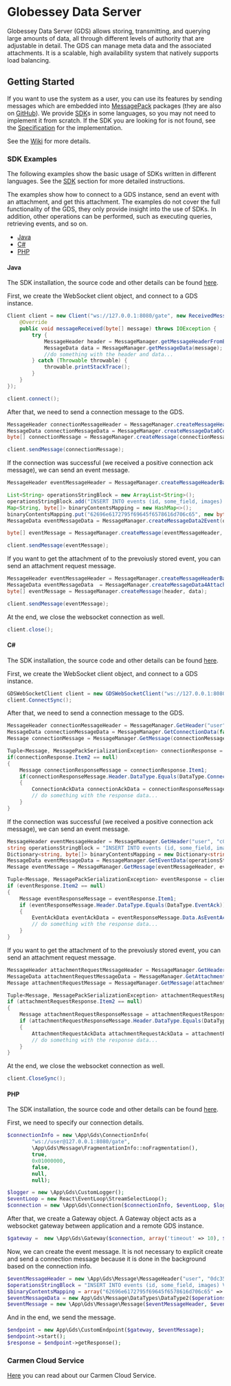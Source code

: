 # Globessey Data Server

Globessey Data Server (GDS) allows storing, transmitting, and querying large amounts of data, all through different levels of authority that are adjustable in detail. The GDS can manage meta data and the associated attachments. It is a scalable, high availability system that natively supports load balancing.

## Getting Started

If you want to use the system as a user, you can use its features by sending messages which are embedded into [MessagePack](https://msgpack.org/) packages (they are also on [GitHub](https://github.com/msgpack)). 
We provide [SDK](https://github.com/arh-eu/gds/wiki/SDK)s in some languages, so you may not need to implement it from scratch. 
If the SDK you are looking for is not found, see the [Specification](https://github.com/arh-eu/gds/wiki/Specification) for the implementation. 

See the [Wiki](https://github.com/arh-eu/gds/wiki) for more details.

### SDK Examples

The following examples show the basic usage of SDKs written in different languages. See the [SDK](https://github.com/arh-eu/gds/wiki/SDK) section for more detailed instructions.

The examples show how to connect to a GDS instance, send an event with an attachment, and get this attachment. 
The examples do not cover the full functionality of the GDS, they only provide insight into the use of SDKs.
In addition, other operations can be performed, such as executing queries, retrieving events, and so on.

- [Java](#Java)
- [C#](#C#)
- [PHP](#PHP)

#### Java

The SDK installation, the source code and other details can be found [here](https://github.com/arh-eu/gds-java-sdk).

First, we create the WebSocket client object, and connect to a GDS instance. 
```java
Client client = new Client("ws://127.0.0.1:8080/gate", new ReceivedMessageHandler() {
    @Override
    public void messageReceived(byte[] message) throws IOException {
        try {
            MessageHeader header = MessageManager.getMessageHeaderFromBinaryMessage(message);
            MessageData data = MessageManager.getMessageData(message);
            //do something with the header and data...
        } catch (Throwable throwable) {
            throwable.printStackTrace();
        }
    }
});
```

```java
client.connect();
```

After that, we need to send a connection message to the GDS.
```java
MessageHeader connectionMessageHeader = MessageManager.createMessageHeaderBase("user", "870da92f-7fff-48af-825e-05351ef97acd", System.currentTimeMillis(), System.currentTimeMillis(), false, null, null, null, null, MessageDataType.CONNECTION_0);
MessageData connectionMessageData = MessageManager.createMessageData0Connection(false, 1, false, null, "pass");
byte[] connectionMessage = MessageManager.createMessage(connectionMessageHeader, connectionMessageData);

client.sendMessage(connectionMessage);
```

If the connection was successful (we received a positive connection ack message), we can send an event message.
```java
MessageHeader eventMessageHeader = MessageManager.createMessageHeaderBase("user", "870da92f-7fff-48af-825e-05351ef97acd", System.currentTimeMillis(), System.currentTimeMillis(), false, null, null, null, null, MessageDataType.CONNECTION_0);

List<String> operationsStringBlock = new ArrayList<String>();
operationsStringBlock.add("INSERT INTO events (id, some_field, images) VALUES('EVNT202001010000000000', 'some_field', array('ATID202001010000000000'));INSERT INTO \"events-@attachment\" (id, meta, data) VALUES('ATID202001010000000000', 'some_meta', 0x62696e6172795f6964315f6578616d706c65)");
Map<String, byte[]> binaryContentsMapping = new HashMap<>();
binaryContentsMapping.put("62696e6172795f69645f6578616d706c65", new byte[] { 1, 2, 3 });
MessageData eventMessageData = MessageManager.createMessageData2Event(operationsStringBlock, binaryContentsMapping, new ArrayList<PriorityLevelHolder>());

byte[] eventMessage = MessageManager.createMessage(eventMessageHeader, eventMessageData);

client.sendMessage(eventMessage);
```

If you want to get the attachment of to the prevoiusly stored event, you can send an attachment request message.
```java
MessageHeader eventMessageHeader = MessageManager.createMessageHeaderBase("user", "870da92f-7fff-48af-825e-05351ef97acd", System.currentTimeMillis(), System.currentTimeMillis(), false, null, null, null, null, MessageDataType.CONNECTION_0);
MessageData eventMessageData  = MessageManager.createMessageData4AttachmentRequest("SELECT * FROM \"events-@attachment\" WHERE id='ATID202001010000000000' and ownerid='EVNT202001010000000000' FOR UPDATE WAIT 86400");
byte[] eventMessage = MessageManager.createMessage(header, data);

client.sendMessage(eventMessage);
```

At the end, we close the websocket connection as well.
```java
client.close();
```

#### C#

The SDK installation, the source code and other details can be found [here](https://github.com/arh-eu/gds-csharp-sdk).

First, we create the WebSocket client object, and connect to a GDS instance.
```csharp
GDSWebSocketClient client = new GDSWebSocketClient("ws://127.0.0.1:8080/gate");
client.ConnectSync();
```

After that, we need to send a connection message to the GDS.
```csharp
MessageHeader connectionMessageHeader = MessageManager.GetHeader("user", "870da92f-7fff-48af-825e-05351ef97acd", 1582612168230, 1582612168230, false, null, null, null, null, DataType.Connection);
MessageData connectionMessageData = MessageManager.GetConnectionData(false, 1, false, null, "pass");
Message connectionMessage = MessageManager.GetMessage(connectionMessageHeader, connectionMessageData);

Tuple<Message, MessagePackSerializationException> connectionResponse = client.SendSync(connectionMessage, 3000);
if(connectionResponse.Item2 == null)
{
    Message connectionResponseMessage = connectionResponse.Item1;
    if(connectionResponseMessage.Header.DataType.Equals(DataType.ConnectionAck))
    {
        ConnectionAckData connectionAckData = connectionResponseMessage.Data.AsConnectionAckData();
        // do something with the response data...
    }
}
```

If the connection was successful (we received a positive connection ack message), we can send an event message.
```csharp
MessageHeader eventMessageHeader = MessageManager.GetHeader("user", "c08ea082-9dbf-4d96-be36-4e4eab6ae624", 1582612168230, 1582612168230, false, null, null, null, null, DataType.Event);
string operationsStringBlock = "INSERT INTO events (id, some_field, images) VALUES('EVNT202001010000000000', 'some_field', array('ATID202001010000000000'));INSERT INTO \"events-@attachment\" (id, meta, data) VALUES('ATID202001010000000000', 'some_meta', 0x62696e6172795f6964315f6578616d706c65)";
Dictionary<string, byte[]> binaryContentsMapping = new Dictionary<string, byte[]> { { "62696e6172795f69645f6578616d706c65", new byte[] { 1, 2, 3 } } };
MessageData eventMessageData = MessageManager.GetEventData(operationsStringBlock, binaryContentsMapping);
Message eventMessage = MessageManager.GetMessage(eventMessageHeader, eventMessageData);

Tuple<Message, MessagePackSerializationException> eventResponse = client.SendSync(eventMessage, 3000);
if (eventResponse.Item2 == null)
{
    Message eventResponseMessage = eventResponse.Item1;
    if (eventResponseMessage.Header.DataType.Equals(DataType.EventAck))
    {
        EventAckData eventAckData = eventResponseMessage.Data.AsEventAckData();
        // do something with the response data...
    }
}
```

If you want to get the attachment of to the prevoiusly stored event, you can send an attachment request message.
```csharp
MessageHeader attachmentRequestMessageHeader = MessageManager.GetHeader("user", "0292cbc8-df50-4e88-8be9-db392db07dbc", 1582612168230, 1582612168230, false, null, null, null, null, DataType.AttachmentRequest);
MessageData attachmentRequestMessageData = MessageManager.GetAttachmentRequestData("SELECT * FROM \"events-@attachment\" WHERE id='ATID202001010000000000' and ownerid='EVNT202001010000000000' FOR UPDATE WAIT 86400");
Message attachmentRequestMessage = MessageManager.GetMessage(attachmentRequestMessageHeader, attachmentRequestMessageData);

Tuple<Message, MessagePackSerializationException> attachmentRequestResponse = client.SendSync(attachmentRequestMessage, 3000);
if (attachmentRequestResponse.Item2 == null)
{
    Message attachmentRequestResponseMessage = attachmentRequestResponse.Item1;
    if (attachmentRequestResponseMessage.Header.DataType.Equals(DataType.AttachmentRequestAck))
    {
        AttachmentRequestAckData attachmentRequestAckData = attachmentRequestResponseMessage.Data.AsAttachmentRequestAckData();
        // do something with the response data...
    }
}
```

At the end, we close the websocket connection as well.

```csharp
client.CloseSync();
```

#### PHP

The SDK installation, the source code and other details can be found [here](https://github.com/arh-eu/gds-php-sdk).

First, we need to specify our connection details.
```php
$connectionInfo = new \App\Gds\ConnectionInfo(
        "ws://user@127.0.0.1:8080/gate",
        \App\Gds\Message\FragmentationInfo::noFragmentation(),
        true,
        0x01000000,
        false,
        null,
        null);

$logger = new \App\Gds\CustomLogger();
$eventLoop = new React\EventLoop\StreamSelectLoop();
$connection = new \App\Gds\Connection($connectionInfo, $eventLoop, $logger);
```

After that, we create a Gateway object. A Gateway object acts as a websocket gateway between application and a remote GDS instance.

```php
$gateway =  new \App\Gds\Gateway($connection, array('timeout' => 10), $logger);
```

Now, we can create the event message. It is not necessary to explicit create and send a connection message because it is done in the background based on the connection info.
```php
$eventMessageHeader = new \App\Gds\Message\MessageHeader("user", "0dc35f9d-ad70-46aa-8983-e57880b53c8b", time(), time(), App\Gds\Message\FragmentationInfo::noFragmentation(), 2);
$operationsStringBlock = "INSERT INTO events (id, some_field, images) VALUES('EVNT202001010000000000', 'some_field', array('ATID202001010000000000'));INSERT INTO \"events-@attachment\" (id, meta, data) VALUES('ATID202001010000000000', 'some_meta', 0x62696e6172795f6964315f6578616d706c65)";
$binaryContentsMapping = array("62696e6172795f69645f6578616d706c65" => pack("C*", 23, 17, 208));
$eventMessageData = new App\Gds\Message\DataTypes\DataType2($operationsStringBlock, $binaryContentsMapping, null);
$eventMessage = new \App\Gds\Message\Message($eventMessageHeader, $eventMessageData);
```

And in the end, we send the message.
```php
$endpoint = new App\Gds\CustomEndpoint($gateway, $eventMessage);
$endpoint->start();
$response = $endpoint->getResponse();
```

### Carmen Cloud Service

[Here](https://github.com/arh-eu/carmen-cloud) you can read about our Carmen Cloud Service.

